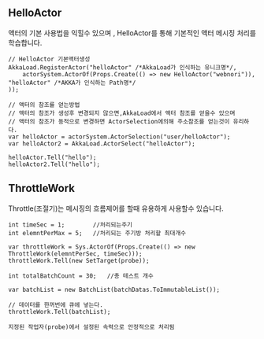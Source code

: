## HelloActor

액터의 기본 사용법을 익힐수 있으며 , HelloActor를 통해 기본적인 액터 메시징 처리를 학습합니다.

    // HelloActor 기본액터생성
    AkkaLoad.RegisterActor("helloActor" /*AkkaLoad가 인식하는 유니크명*/,
        actorSystem.ActorOf(Props.Create(() => new HelloActor("webnori")), "helloActor" /*AKKA가 인식하는 Path명*/
    ));

    // 액터의 참조를 얻는방법
    // 액터의 참조가 생성후 변경되지 않으면,AkkaLoad에서 액터 참조를 얻을수 있으며
    // 액터의 참조가 동적으로 변경하면 ActorSelection에의해 주소참조를 얻는것이 유리하다.
    var helloActor = actorSystem.ActorSelection("user/helloActor");
    var helloActor2 = AkkaLoad.ActorSelect("helloActor");

    helloActor.Tell("hello");
    helloActor2.Tell("hello");



## ThrottleWork

Throttle(조절기)는 메시징의 흐름제어를 할때 유용하게 사용할수 있습니다.

    int timeSec = 1;        //처리되는주기
    int elemntPerMax = 5;   //처리되는 주기방 처리할 최대개수            

    var throttleWork = Sys.ActorOf(Props.Create(() => new ThrottleWork(elemntPerSec, timeSec)));
    throttleWork.Tell(new SetTarget(probe));

    int totalBatchCount = 30;   //총 테스트 개수
            
    var batchList = new BatchList(batchDatas.ToImmutableList());

    // 데이터를 한꺼번에 큐에 넣는다.
    throttleWork.Tell(batchList);

    지정된 작업자(probe)에서 설정된 속력으로 안정적으로 처리됨


